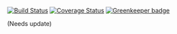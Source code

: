 [![Build Status](https://travis-ci.org/AcademicLifeInEM/ALiEMU.svg?branch=master)](https://travis-ci.org/AcademicLifeInEM/ALiEMU)
[![Coverage Status](https://coveralls.io/repos/github/AcademicLifeInEM/ALiEMU/badge.svg?branch=master)](https://coveralls.io/github/AcademicLifeInEM/ALiEMU?branch=master) [![Greenkeeper badge](https://badges.greenkeeper.io/aliemteam/ALiEMU.svg)](https://greenkeeper.io/)

(Needs update)

